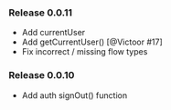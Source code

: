 ### Release 0.0.11

  * Add currentUser
  * Add getCurrentUser() [@Victoor #17]
  * Fix incorrect / missing flow types

### Release 0.0.10

  * Add auth signOut() function
